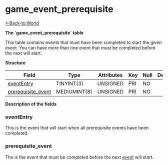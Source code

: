 # game\_event\_prerequisite

[<-Back-to:World](database-world.md)

**The \`game\_event\_prerequisite\` table**

This table contains events that must have been completed to start the given event. You can have more than one event that must be completed before the next will start.

**Structure**

| Field                   | Type         | Attributes | Key | Null | Default | Extra | Comment |
|-------------------------|--------------|------------|-----|------|---------|-------|---------|
| [eventEntry][1]         | TINYINT(3)   | UNSIGNED   | PRI | NO   |         |       |         |
| [prerequisite_event][2] | MEDIUMINT(8) | UNSIGNED   | PRI | NO   |         |       |         |

[1]: #evententry
[2]: #prerequisite_event

**Description of the fields**

### eventEntry

This is the event that will start when all prerequisite events have been completed.

### prerequisite\_event

The is the event that must be completed before the next [event](#game_event_prerequisite-eventEntry) will start.
